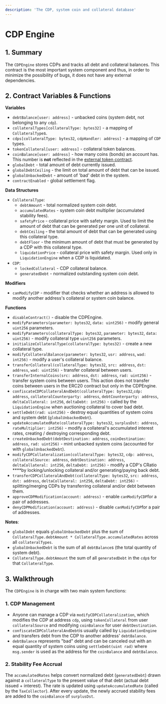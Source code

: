 ```yaml
---
description: 'The CDP, system coin and collateral database'
---
```


# CDP Engine

## 1. Summary <a id="1-introduction-summary"></a>

The `CDPEngine` stores CDPs and tracks all debt and collateral balances. This contract is the most important system component and thus, in order to minimize the possibility of bugs, it does not have any external dependencies.

## 2. Contract Variables & Functions <a id="2-contract-details"></a>

**Variables**

* `debtBalance[user: address]` - unbacked coins \(system debt, not belonging to any `cdp`\).
* `collateralTypes[collateralType: bytes32]` - a mapping of `CollateralType`s.
* `cdps[collateralType: bytes32`, `cdpHandler: address]` - a mapping of `CDP` types.
* `tokenCollateral[user: address]` - collateral token balances.
* `coinBalance[user: address]` - how many coins \(bonds\) an account has. This number is **not** reflected in the [external token contract](https://reflexer-labs.gitbook.io/geb/system-contracts/token-module/system-coin).
* `globalDebt` - total amount of debt currently issued.
* `globalDebtCeiling` - the limit on total amount of debt that can be issued.
* `globalUnbackedDebt` - amount of 'bad' debt in the system.
* `contractEnabled` - global settlement flag.

**Data Structures**

* `CollateralType`:
  * `debtAmount` - total normalized system coin debt.
  * `accumulatedRates` - system coin debt multiplier \(accumulated stability fees\).
  * `safetyPrice` - collateral price with safety margin. Used to limit the amount of debt that can be generated per one unit of collateral.
  * `debtCeiling` - the total amount of debt that can be generated using this collateral type.
  * `debtFloor` - the minimum amount of debt that must be generated by a CDP with this collateral type.
  * `liquidationPrice` - collateral price with safety margin. Used only in `LiquidationEngine` when a CDP is liquidated.
* `CDP`:
  * `lockedCollateral` - CDP collateral balance.
  * `generatedDebt` - normalized outstanding system coin debt.

**Modifiers**

* `canModifyCDP` - modifier that checks whether an address is allowed to modify another address's collateral or system coin balance.

**Functions**

* `disableContract()` - disable the CDPEngine.
* `modifyParameters(parameter: bytes32`, `data: uint256)` - modify general `uint256` parameters.
* `modifyParameters(collateralType: bytes32`, `parameter: bytes32`, `data: uint256)` - modify collateral type `uint256` parameters.
* `initializeCollateralType(collateralType: bytes32)` - create a new collateral type.
* `modifyCollateralBalance(parameter: bytes32`, `usr: address`, `wad: int256)` - modify a user's collateral balance.
* `transferCollateral(collateralType: bytes32`, `src: address`, `dst: address`, `wad: uint256)` - transfer collateral between users.
* `transferInternalCoins(src: address`, `dst: address`, `rad: uint256)` - transfer system coins between users. This action does not transfer coins between users in the ERC20 contract but only in the CDPEngine.
* `confiscateCDPCollateralAndDebt(collateralType: bytes32`,`cdp: address`, `collateralCounterparty: address`, `debtCounterparty: address`, `deltaCollateral: int256`, `deltaDebt: int256)` - called by the `LiquidationEngine` when auctioning collateral to cover bad debt.
* `settleDebt(rad: uint256)` - destroy equal quantities of system coins and system debt \(`globalUnbackedDebt`\).
* `updateAccumulatedRate(collateralType: bytes32`, `surplusDst: address`, `rateMultiplier: int256)` - modify a collateral's accumulated interest rates, creating / destroying corresponding debt.
* `createUnbackedDebt(debtDestination: address`, `coinDestination: address`, `rad: uint256)` - mint unbacked system coins \(accounted for with `globalUnbackedDebt`\).
* `modifyCDPCollateralization(collateralType: bytes32`, `cdp: address`, `collateralSource: address`, `debtDestination: address`, `deltaCollateral: int256`, `deltaDebt: int256)` - modify a CDP's CRatio ****by locking/unlocking collateral and/or generating/paying back debt.
* `transferCDPCollateralAndDebt(collateralType: bytes32`, `src: address`, `dst: address`, `deltaCollateral: int256`, `deltaDebt: int256)` - splitting/merging CDPs by transferring collateral and/or debt between them.
* `approveCDPModification(account: address)` - enable `canModifyCDP`for a pair of addresses.
* `denyCDPModification(account: address)` - disable `canModifyCDP`for a pair of addresses.

**Notes**: 

* `globalDebt` equals `globalUnbackedDebt` plus the sum of `CollateralType.debtAmount * CollateralType.accumulatedRates` across all `collateralTypes`.
* `globalUnbackedDebt` is the sum of all `debtBalance`s \(the total quantity of system debt\).
* `CollateralType.debtAmount` the sum of all `generatedDebt` in the `cdp`s for that `CollateralType`.

## 3. Walkthrough <a id="3-mechanisms-and-concepts"></a>

The `CDPEngine` is in charge with two main system functions:

### 1. CDP Management <a id="vault-management"></a>

* Anyone can manage a CDP via `modifyCDPCollateralization`, which modifies the CDP at address `cdp`, using `tokenCollateral` from user `collateralSource` and modifying `coinBalance` for user `debtDestination`.
* `confiscateCDPCollateralAndDebt`is usually called by `LiquidationEngine` and transfers debt from the CDP to another address' `debtBalance`.
* `debtBalance` represents "bad" debt and can be canceled out with an equal quantity of system coins using `settleDebt(uint rad)` where `msg.sender` is used as the address for the `coinBalance` and `debtBalance`.

### **2. Stability Fee Accrual** <a id="rate-updates-via-fold-bytes32-ilk-address-u-int-rate"></a>

The `accumulatedRates` helps convert normalized debt \(`generatedDebt`\) drawn against a `collateralType` to the present value of that debt \(actual debt issued + interest\). The rate is updated using `updateAccumulatedRate` \(called by the `TaxCollector`\). After every update, the newly accrued stability fees are added to the `coinBalance` of `surplusDst`.


